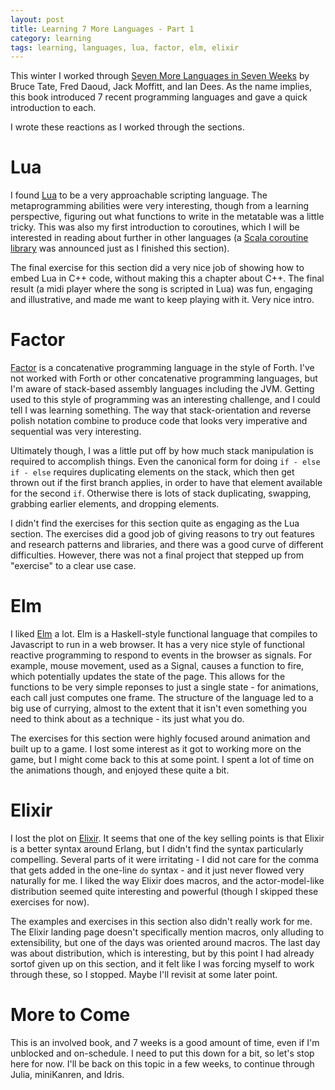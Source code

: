 ```yaml
---
layout: post
title: Learning 7 More Languages - Part 1
category: learning
tags: learning, languages, lua, factor, elm, elixir
---
```


This winter I worked through [Seven More Languages in Seven Weeks](https://pragprog.com/book/7lang/seven-more-languages-in-seven-weeks) by Bruce Tate, Fred Daoud, Jack Moffitt, and Ian Dees. As the name implies, this book introduced 7 recent programming languages and gave a quick introduction to each.

I wrote these reactions as I worked through the sections.

# Lua

I found [Lua](http://www.lua.org/) to be a very approachable scripting language. The metaprogramming abilities were very interesting, though from a learning perspective, figuring out what functions to write in the metatable was a little tricky. This was also my first introduction to coroutines, which I will be interested in reading about further in other languages (a [Scala coroutine library](http://storm-enroute.com/coroutines/) was announced just as I finished this section).

The final exercise for this section did a very nice job of showing how to embed Lua in C++ code, without making this a chapter about C++. The final result (a midi player where the song is scripted in Lua) was fun, engaging and illustrative, and made me want to keep playing with it. Very nice intro.

# Factor

[Factor](http://factorcode.org/) is a concatenative programming language in the style of Forth. I've not worked with Forth or other concatenative programming languages, but I'm aware of stack-based assembly languages including the JVM. Getting used to this style of programming was an interesting challenge, and I could tell I was learning something. The way that stack-orientation and reverse polish notation combine to produce code that looks very imperative and sequential was very interesting. 

Ultimately though, I was a little put off by how much stack manipulation is required to accomplish things. Even the canonical form for doing ```if - else if - else``` requires duplicating elements on the stack, which then get thrown out if the first branch applies, in order to have that element available for the second ```if```. Otherwise there is lots of stack duplicating, swapping, grabbing earlier elements, and dropping elements.

I didn't find the exercises for this section quite as engaging as the Lua section. The exercises did a good job of giving reasons to try out features and research patterns and libraries, and there was a good curve of different difficulties. However, there was not a final project that stepped up from "exercise" to a clear use case.

# Elm

I liked [Elm](http://elm-lang.org/) a lot. Elm is a Haskell-style functional language that compiles to Javascript to run in a web browser. It has a very nice style of functional reactive programming to respond to events in the browser as signals. For example, mouse movement, used as a Signal, causes a function to fire, which potentially updates the state of the page. This allows for the functions to be very simple reponses to just a single state - for animations, each call just computes one frame. The structure of the language led to a big use of currying, almost to the extent that it isn't even something you need to think about as a technique - its just what you do.

The exercises for this section were highly focused around animation and built up to a game. I lost some interest as it got to working more on the game, but I might come back to this at some point. I spent a lot of time on the animations though, and enjoyed these quite a bit.

# Elixir

I lost the plot on [Elixir](http://elixir-lang.org/). It seems that one of the key selling points is that Elixir is a better syntax around Erlang, but I didn't find the syntax particularly compelling. Several parts of it were irritating - I did not care for the comma that gets added in the one-line ```do``` syntax - and it just never flowed very naturally for me. I liked the way Elixir does macros, and the actor-model-like distribution seemed quite interesting and powerful (though I skipped these exercises for now).

The examples and exercises in this section also didn't really work for me. The Elixir landing page doesn't specifically mention macros, only alluding to extensibility, but one of the days was oriented around macros. The last day was about distribution, which is interesting, but by this point I had already sortof given up on this section, and it felt like I was forcing myself to work through these, so I stopped. Maybe I'll revisit at some later point.

# More to Come

This is an involved book, and 7 weeks is a good amount of time, even if I'm unblocked and on-schedule. I need to put this down for a bit, so let's stop here for now. I'll be back on this topic in a few weeks, to continue through Julia, miniKanren, and Idris.